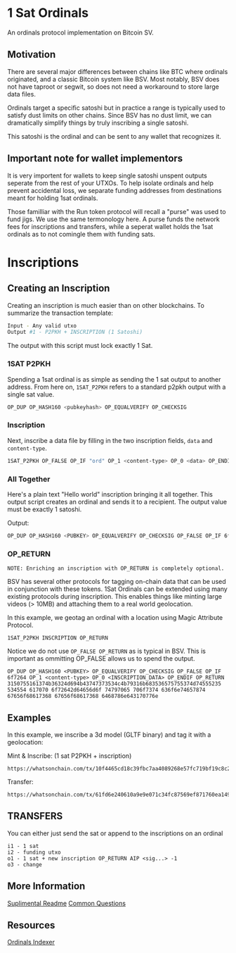 # 1 Sat Ordinals

An ordinals protocol implementation on Bitcoin SV.

## Motivation

There are several major differences between chains like BTC where ordinals originated, and a classic Bitcoin system like BSV. Most notably, BSV does not have taproot or segwit, so does not need a workaround to store large data files.

Ordinals target a specific satoshi but in practice a range is typically used to satisfy dust limits on other chains. Since BSV has no dust limit, we can dramatically simplify things by truly inscribing a single satoshi.

This satoshi is the ordinal and can be sent to any wallet that recognizes it.

## Important note for wallet implementors

It is very importent for wallets to keep single satoshi unspent outputs seperate from the rest of your UTXOs. To help isolate ordinals and help prevent accidental loss, we separate funding addresses from destinations meant for holding 1sat ordinals.

Those familliar with the Run token protocol will recall a "purse" was used to fund jigs. We use the same termonology here. A purse funds the network fees for inscriptions and transfers, while a seperat wallet holds the 1sat ordinals as to not comingle them with funding sats.

# Inscriptions

## Creating an Inscription

Creating an inscription is much easier than on other blockchains. To summarize the transaction template:

```bash
Input - Any valid utxo
Output #1 - P2PKH + INSCRIPTION (1 Satoshi)
```

The output with this script must lock exactly 1 Sat.

### 1SAT P2PKH

Spending a 1sat ordinal is as simple as sending the 1 sat output to another address. From here on, `1SAT_P2PKH` refers to a standard p2pkh output with a single sat value.

```bash
OP_DUP OP_HASH160 <pubkeyhash> OP_EQUALVERIFY OP_CHECKSIG
```

### Inscription

Next, inscribe a data file by filling in the two inscription fields, `data` and `content-type`.

```bash
1SAT_P2PKH OP_FALSE OP_IF "ord" OP_1 <content-type> OP_0 <data> OP_ENDIF
```

### All Together

Here's a plain text "Hello world" inscription bringing it all together. This output script creates an ordinal and sends it to a recipient. The output value must be exactly 1 satoshi.

Output:

```bash
OP_DUP OP_HASH160 <PUBKEY> OP_EQUALVERIFY OP_CHECKSIG OP_FALSE OP_IF 6f7264 OP_1 <content-type> OP_0 <INSCRIPTION_DATA> OP_ENDIF
```

### OP_RETURN

```
NOTE: Enriching an inscription with OP_RETURN is completely optional.
```

BSV has several other protocols for tagging on-chain data that can be used in conjunction with these tokens. 1Sat Ordinals can be extended using many existing protocols during inscription. This enables things like minting large videos (> 10MB) and attaching them to a real world geolocation.

In this example, we geotag an ordinal with a location using Magic Attribute Protocol.

```
1SAT_P2PKH INSCRIPTION OP_RETURN
```

Notice we do not use `OP_FALSE OP_RETURN` as is typical in BSV. This is important as ommitting OP_FALSE allows us to spend the output.

```
OP_DUP OP_HASH160 <PUBKEY> OP_EQUALVERIFY OP_CHECKSIG OP_FALSE OP_IF 6f7264 OP_1 <content-type> OP_0 <INSCRIPTION_DATA> OP_ENDIF OP_RETURN 3150755161374b36324d694b43747373534c4b79316b683536575755374d74555235 534554 617070 6f72642d64656d6f 74797065 706f7374 636f6e74657874 67656f68617368 67656f68617368 6468786e643170776e
```

## Examples

In this example, we inscribe a 3d model (GLTF binary) and tag it with a geolocation:

Mint & Inscribe: (1 sat P2PKH + inscription)

```
https://whatsonchain.com/tx/10f4465cd18c39fbc7aa4089268e57fc719bf19c8c24f2e09156f4a89a2809d6
```

Transfer:

```
https://whatsonchain.com/tx/61fd6e240610a9e9e071c34fc87569ef871760ea1492fe1225d668de4d76407e
```

## TRANSFERS

You can either just send the sat or append to the inscriptions on an ordinal

```
i1 - 1 sat
i2 - funding utxo
o1 - 1 sat + new inscription OP_RETURN AIP <sig...> -1
o3 - change
```

## More Information

[Suplimental Readme](https://github.com/bitcoinschema/1sat-ordinals/blob/main/SUPPLIMENTAL.md)
[Common Questions](https://github.com/bitcoinschema/1sat-ordinals/blob/main/FAQ.md)

## Resources

[Ordinals Indexer](https://github.com/shruggr/bsv-ord-indexer)
